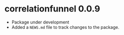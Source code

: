 # correlationfunnel 0.0.9

* Package under development
* Added a `NEWS.md` file to track changes to the package.
